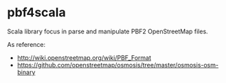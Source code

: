 # pbf4scala

Scala library focus in parse and manipulate PBF2 OpenStreetMap files.

As reference:

  - http://wiki.openstreetmap.org/wiki/PBF_Format
  - https://github.com/openstreetmap/osmosis/tree/master/osmosis-osm-binary

